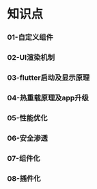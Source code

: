 # 知识点

### 01-自定义组件

### 02-UI渲染机制

### 03-flutter启动及显示原理

### 04-热重载原理及app升级

### 05-性能优化

### 06-安全渗透

### 07-组件化

### 08-插件化